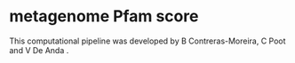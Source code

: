 # metagenome Pfam score

This computational pipeline was developed by B Contreras-Moreira, C Poot and V De Anda .  
